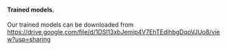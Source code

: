 #### Trained models.
Our trained models can be downloaded from https://drive.google.com/file/d/1DSl13xbJemip4V7EhTEdihbgDqoVJUo8/view?usp=sharing 
